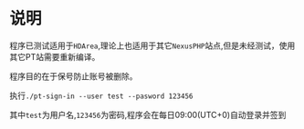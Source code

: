 # 说明
程序已测试适用于`HDArea`,理论上也适用于其它`NexusPHP`站点,但是未经测试，使用其它PT站需要重新编译。

程序目的在于保号防止账号被删除。

执行`./pt-sign-in --user test --pasword 123456`

其中`test`为用户名,`123456`为密码,程序会在每日09:00(UTC+0)自动登录并签到
